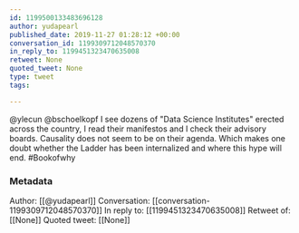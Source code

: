 ```yaml
---
id: 1199500133483696128
author: yudapearl
published_date: 2019-11-27 01:28:12 +00:00
conversation_id: 1199309712048570370
in_reply_to: 1199451323470635008
retweet: None
quoted_tweet: None
type: tweet
tags:

---
```


@ylecun @bschoelkopf I see dozens of "Data Science Institutes" erected across the country, I read their manifestos and I check their advisory boards. Causality does not seem to be on their agenda. Which makes one doubt whether the Ladder has been internalized and where this hype will end. #Bookofwhy

### Metadata

Author: [[@yudapearl]]
Conversation: [[conversation-1199309712048570370]]
In reply to: [[1199451323470635008]]
Retweet of: [[None]]
Quoted tweet: [[None]]
